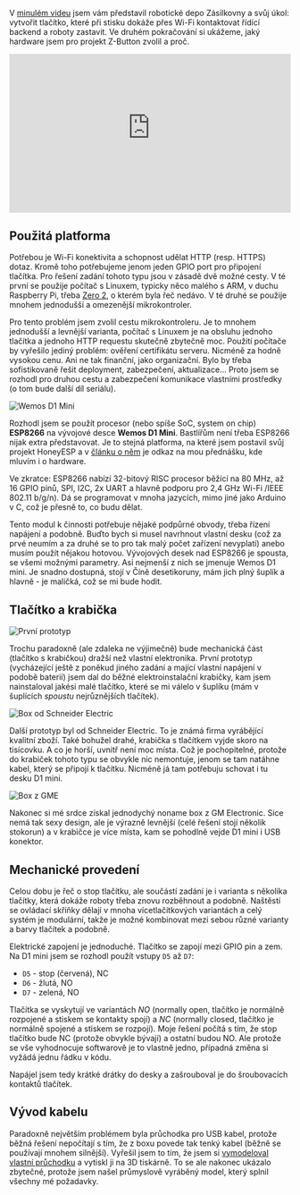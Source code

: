<!-- dcterms:title = Jak zastavit robotické depo Zásilkovny: Hardware -->
<!-- dcterms:abstract = V minulém videu jsem vám představil robotické depo Zásilkovny a svůj úkol: vytvořit tlačítko, které při stisku dokáže přes Wi-Fi kontaktovat řídící backend a roboty zastavit. Ve druhém pokračování si ukážeme, jaký hardware jsem pro projekt Z-Button zvolil a proč. -->
<!-- dcterms:creator = Michal Altair Valášek -->
<!-- x4w:pictureUrl = /perex-pictures/20211126-robodepo-2.jpg -->
<!-- x4w:pictureWidth = 150 -->
<!-- x4w:pictureHeight = 150 -->
<!-- x4w:coverUrl = /cover-pictures/20211126-robodepo-2.jpg -->
<!-- x4w:category = Z-TECH -->
<!-- x4w:category = IT -->
<!-- x4w:category = Bastlení -->
<!-- x4w:serial = Robotické depo -->
<!-- dcterms:date = 2021-11-26 -->

V [minulém videu](https://www.altair.blog/2021/11/robodepo-1) jsem vám představil robotické depo Zásilkovny a svůj úkol: vytvořit tlačítko, které při stisku dokáže přes Wi-Fi kontaktovat řídící backend a roboty zastavit. Ve druhém pokračování si ukážeme, jaký hardware jsem pro projekt Z-Button zvolil a proč.

<div style="position:relative;padding-top:56.25%;">
  <iframe src="https://www.youtube-nocookie.com/embed/7rJuuVYUSQE" frameborder="0" allowfullscreen allow="accelerometer; autoplay; encrypted-media; gyroscope; picture-in-picture" style="position:absolute;top:0;left:0;width:100%;height:100%;"></iframe>
</div>

## Použitá platforma

Potřebou je Wi-Fi konektivita a schopnost udělat HTTP (resp. HTTPS) dotaz. Kromě toho potřebujeme jenom jeden GPIO port pro připojení tlačítka. Pro řešení zadání tohoto typu jsou v zásadě dvě možné cesty. V té první se použije počítač s Linuxem, typicky něco malého s ARM, v duchu Raspberry Pi, třeba [Zero 2](https://www.altair.blog/2021/11/dotnet-raspi-5), o kterém byla řeč nedávo. V té druhé se použije mnohem jednodušší a omezenější mikrokontroler.

Pro tento problém jsem zvolil cestu mikrokontroleru. Je to mnohem jednodušší a levnější varianta, počítač s Linuxem je na obsluhu jednoho tlačítka a jednoho HTTP requestu skutečně zbytečně moc. Použití počítače by vyřešilo jediný problém: ověření certifikátu serveru. Nicméně za hodně vysokou cenu. Ani ne tak finanční, jako organizační. Bylo by třeba sofistikovaně řešit deployment, zabezpečení, aktualizace... Proto jsem se rozhodl pro druhou cestu a zabezpečení komunikace vlastními prostředky (o tom bude další díl seriálu).

![Wemos D1 Mini](https://www.cdn.altairis.cz/Blog/2021/20211126-d1mini.jpg)

Rozhodl jsem se použít procesor (nebo spíše SoC, system on chip) **ESP8266** na vývojové desce **Wemos D1 Mini**. Bastlířům není třeba ESP8266 nijak extra představovat. Je to stejná platforma, na které jsem postavil svůj projekt HoneyESP a v [článku o něm](https://www.altair.blog/2018/11/honeyesp) je odkaz na mou přednášku, kde mluvím i o hardware.

Ve zkratce: ESP8266 nabízí 32-bitový RISC procesor běžící na 80 MHz, až 16 GPIO pinů, SPI, I2C, 2x UART a hlavně podporu pro 2,4 GHz Wi-Fi /IEEE 802.11 b/g/n). Dá se programovat v mnoha jazycích, mimo jiné jako Arduino v C, což je přesně to, co budu dělat.

Tento modul k činnosti potřebuje nějaké podpůrné obvody, třeba řízení napájení a podobně. Buďto bych si musel navrhnout vlastní desku (což za prvé neumím a za druhé se to pro tak malý počet zařízení nevyplatí) anebo musím použít nějakou hotovou. Vývojových desek nad ESP8266 je spousta, se všemi možnými parametry. Asi nejmenší z nich se jmenuje Wemos D1 mini. Je snadno dostupná, stojí v Číně desetikoruny, mám jich plný šuplík a hlavně - je maličká, což se mi bude hodit.

## Tlačítko a krabička

![První prototyp](https://www.cdn.altairis.cz/Blog/2021/20211126-prototyp.jpg)

Trochu paradoxně (ale zdaleka ne výjimečně) bude mechanická část (tlačítko s krabičkou) dražší než vlastní elektronika. První prototyp (vycházející ještě z poněkud jiného zadání a mající vlastní napájení v podobě baterií) jsem dal do běžné elektroinstalační krabičky, kam jsem nainstaloval jakési malé tlačítko, které se mi válelo v šuplíku (mám v šuplících _spoustu_ nejrůznějších tlačítek).

![Box od Schneider Electric](https://www.cdn.altairis.cz/Blog/2021/20211126-box-schneider.jpg)

Další prototyp byl od Schneider Electric. To je známá firma vyrábějící kvalitní zboží. Také bohužel drahé, krabička s tlačítkem vyjde skoro na tisícovku. A co je horší, uvnitř není moc místa. Což je pochopitelné, protože do krabiček tohoto typu se obvykle nic nemontuje, jenom se tam natáhne kabel, který se připojí k tlačítku. Nicméně já tam potřebuju schovat i tu desku D1 mini.

![Box z GME](https://www.cdn.altairis.cz/Blog/2021/20211126-box-gme.jpg)

Nakonec si mé srdce získal jednodychý noname box z GM Electronic. Sice nemá tak sexy design, ale je výrazně levnější (celé řešení stojí několik stokorun) a v krabičce je více místa, kam se pohodlně vejde D1 mini i USB konektor.

## Mechanické provedení

Celou dobu je řeč o stop tlačítku, ale součástí zadání je i varianta s několika tlačítky, která dokáže roboty třeba znovu rozběhnout a podobně. Naštěstí se ovládací skříňky dělají v mnoha vícetlačítkových variantách a celý systém je modulární, takže je možné kombinovat mezi sebou různé varianty a barvy tlačítek a podobně.

Elektrické zapojení je jednoduché. Tlačítko se zapojí mezi GPIO pin a zem. Na D1 mini jsem se rozhodl použít vstupy `D5` až `D7`:

* `D5` - stop (červená), NC
* `D6` - žlutá, NO
* `D7` - zelená, NO

Tlačítka se vyskytují ve variantách _NO_ (normally open, tlačítko je normálně rozpojené a stiskem se kontakty spojí) a _NC_ (normally closed, tlačítko je normálně spojené a stiskem se rozpojí). Moje řešení počítá s tím, že stop tlačítko bude NC (protože obvykle bývají) a ostatní budou NO. Ale protože se vše vyhodnocuje softwarově je to vlastně jedno, případná změna si vyžádá jednu řádku v kódu.

Napájel jsem tedy krátké drátky do desky a zašrouboval je do šroubovacích kontaktů tlačítek.

## Vývod kabelu

Paradoxně největším problémem byla průchodka pro USB kabel, protože běžná řešení nepočítají s tím, že z boxu povede tak tenký kabel (běžně se používají mnohem silnější). Vyřešil jsem to tím, že jsem si [vymodeloval vlastní průchodku](https://www.altair.blog/2021/10/pruchodka) a vytiskl ji na 3D tiskárně. To se ale nakonec ukázalo zbytečné, protože jsem našel průmyslově vyráběný model, který splnil všechny mé požadavky.
